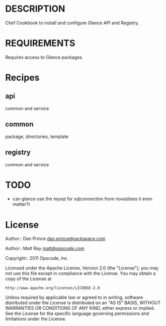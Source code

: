 DESCRIPTION
===========
Chef Cookbook to install and configure Glance API and Registry.

REQUIREMENTS
============
Requires access to Glance packages.

Recipes
=======
api
---
common and service

common
------
package, directories, template

registry
--------
common and service

TODO
====
- can glance use the mysql for sqlconnection from nova(does it even matter?)

License
=======
Author:: Dan Prince <dan.prince@rackspace.com>

Author:: Matt Ray <matt@opscode.com>

Copyright:: 2011 Opscode, Inc

Licensed under the Apache License, Version 2.0 (the "License");
you may not use this file except in compliance with the License.
You may obtain a copy of the License at

    http://www.apache.org/licenses/LICENSE-2.0

Unless required by applicable law or agreed to in writing, software
distributed under the License is distributed on an "AS IS" BASIS,
WITHOUT WARRANTIES OR CONDITIONS OF ANY KIND, either express or implied.
See the License for the specific language governing permissions and
limitations under the License.

